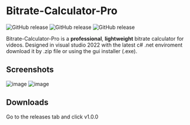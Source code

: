 # Bitrate-Calculator-Pro
![GitHub release](https://img.shields.io/badge/license-MIT-green)
![GitHub release](https://img.shields.io/badge/release-v1.0.0-blue)
![GitHub release](https://img.shields.io/badge/size-2.29%20mB-orange)

Bitrate-Calculator-Pro is a **professional**, **lightweight** bitrate calculator for videos. Designed in visual studio 2022 with the latest c# .net enviroment download it by .zip file or using the gui installer (.exe).


Screenshots
--------------------------------
![image](https://cdn.discordapp.com/attachments/819614271179849769/969274634287603752/image.png)
![image](https://cdn.discordapp.com/attachments/819614271179849769/969275812664709120/image2.png)

Downloads
--------------------------------
Go to the releases tab and click v1.0.0
